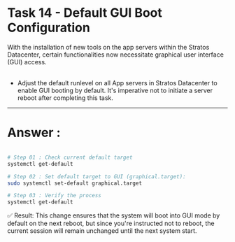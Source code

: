 # Task 14 - Default GUI Boot Configuration

With the installation of new tools on the app servers within the Stratos Datacenter, certain functionalities now necessitate graphical user interface (GUI) access. <br/><br/>



- Adjust the default runlevel on all App servers in Stratos Datacenter to enable GUI booting by default. It's imperative not to initiate a server reboot after completing this task.

- ---

# Answer : 
 ```bash

# Step 01 : Check current default target
systemctl get-default

# Step 02 : Set default target to GUI (graphical.target):
sudo systemctl set-default graphical.target

# Step 03 : Verify the process
systemctl get-default

```

✅ Result:
This change ensures that the system will boot into GUI mode by default on the next reboot, but since you're instructed not to reboot, the current session will remain unchanged until the next system start.
